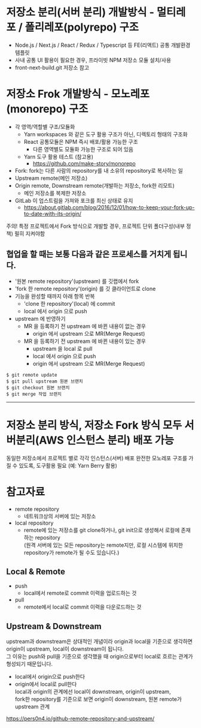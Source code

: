 # 저장소 분리(서버 분리) 개발방식 - 멀티레포 / 폴리레포(polyrepo) 구조
- Node.js / Next.js / React / Redux / Typescript 등 FE(리액트) 공통 개발환경 템플릿  
- 사내 공통 UI 활용이 필요한 경우, 프라이빗 NPM 저장소 모듈 설치/사용  
- front-next-build.git 저장소 참고  


# 저장소 Frok 개발방식 - 모노레포(monorepo) 구조
- 각 영역/역할별 구조/모듈화
    - Yarn workspaces 와 같은 도구 활용 구조가 아닌, 디렉토리 형태의 구조화
    - React 공통모듈은 NPM 즉시 배포/활용 가능한 구조
        - 다른 영역별도 모듈화 가능한 구조로 되어 있음
    - Yarn 도구 활용 테스트 (참고용)
        - https://github.com/make-story/monorepo
- Fork: fork는 다른 사람의 repository를 내 소유의 repository로 복사하는 일
- Upstream remote(메인 저장소)
- Origin remote, Downstream remote(개발하는 저장소, fork한 리모트)
    - 메인 저장소를 복제한 저장소
- GitLab 이 업스트림을 가져와 포크를 최신 상태로 유지
    - https://about.gitlab.com/blog/2016/12/01/how-to-keep-your-fork-up-to-date-with-its-origin/

주의! 특정 프로젝트에서 Fork 방식으로 개발할 경우, 프로젝트 단위 폴더구성(내부 정책) 필히 지켜야함

## 협업을 할 때는 보통 다음과 같은 프로세스를 거치게 됩니다.
- '원본 remote repository'(upstream) 를 깃랩에서 fork
- 'fork 한 remote repository'(origin) 를 깃 클라이언트로 clone
- 기능을 완성할 때까지 아래 항목 반복
    - 'clone 한 repository'(local) 에 commit
    - local 에서 origin 으로 push
- upstream 에 반영하기
    - MR 을 등록하기 전 upstream 에 바뀐 내용이 없는 경우
        - origin 에서 upstream 으로 MR(Merge Request)
    - MR 을 등록하기 전 upstream 에 바뀐 내용이 있는 경우
        - upstream 을 local 로 pull
        - local 에서 origin 으로 push
        - origin 에서 upstream 으로 MR(Merge Request)

```
$ git remote update 
$ git pull upstream 원본 브랜치
$ git checkout 원본 브랜치
$ git merge 작업 브랜치
```

-----

# 저장소 분리 방식, 저장소 Fork 방식 모두 서버분리(AWS 인스턴스 분리) 배포 가능
동일한 저장소에서 프로젝트 별로 각각 인스턴스(서버) 배포
완전한 모노레포 구조를 가질 수 있도록, 도구활용 필요 (예: Yarn Berry 활용)

# 참고자료  
- remote repository
    - 네트워크상의 서버에 있는 저장소  
- local repository
    - remote에 있는 저장소를 git clone하거나, git init으로 생성해서 로컬에 존재하는 repository  
(원격 서버에 있는 모든 repository는 remote지만, 로컬 시스템에 위치한 repository가 remote가 될 수도 있습니다.)  

## Local & Remote
- push
    - local에서 remote로 commit 이력을 업로드하는 것  
- pull
    - remote에서 local로 commit 이력을 다운로드하는 것  

## Upstream & Downstream
upstream과 downstream은 상대적인 개념이라 origin과 local을 기준으로 생각하면 origin이 upstream, local이 downstream이 됩니다.  
그 이유는 push와 pull을 기준으로 생각했을 때 origin으로부터 local로 흐르는 관계가 형성되기 때문입니다.  
- local에서 origin으로 push한다  
- origin에서 local로 pull한다  
local과 origin의 관계에선 local이 downstream, origin이 upstream,  
fork한 repository를 기준으로 보면 origin이 downstream, 원본 remote가 upstream 관계  

https://pers0n4.io/github-remote-repository-and-upstream/